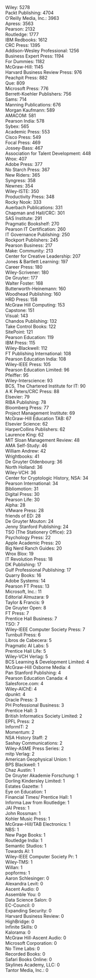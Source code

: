 Wiley: 5278  
Packt Publishing: 4704  
O'Reilly Media, Inc.: 3963  
Apress: 3563  
Pearson: 2132  
Routledge: 1777  
IBM Redbooks: 1612  
CRC Press: 1395  
Addison-Wesley Professional: 1256  
Business Expert Press: 1194  
For Dummies: 1182  
McGraw-Hill: 1145  
Harvard Business Review Press: 976  
Peachpit Press: 882  
Que: 809  
Microsoft Press: 776  
Berrett-Koehler Publishers: 756  
Sams: 714  
Manning Publications: 676  
Morgan Kaufmann: 589  
AMACOM: 581  
Pearson India: 578  
Sybex: 565  
Academic Press: 553  
Cisco Press: 549  
Focal Press: 469  
Jossey-Bass: 467  
Association for Talent Development: 448  
Wrox: 407  
Adobe Press: 377  
No Starch Press: 367  
New Riders: 365  
Syngress: 358  
Newnes: 354  
Wiley-ISTE: 350  
Productivity Press: 348  
Rocky Nook: 333  
Auerbach Publications: 331  
Chapman and Hall/CRC: 301  
SAS Institute: 291  
Pragmatic Bookshelf: 270  
Pearson IT Certification: 260  
IT Governance Publishing: 250  
Rockport Publishers: 245  
Pearson Business: 217  
Make: Community: 213  
Center for Creative Leadership: 207  
Jones & Bartlett Learning: 197  
Career Press: 180  
Wiley-Scrivener: 180  
De Gruyter: 177  
Walter Foster: 168  
Butterworth-Heinemann: 160  
Woodhead Publishing: 160  
HRD Press: 158  
McGraw Hill Computing: 153  
Capstone: 151  
Visual: 143  
Chandos Publishing: 132  
Take Control Books: 122  
SitePoint: 121  
Pearson Education: 119  
IBM Press: 115  
Wiley-Blackwell: 112  
FT Publishing International: 108  
Pearson Education India: 108  
Wiley-IEEE Press: 105  
Pearson Education Limited: 96  
Pfeiffer: 95  
Wiley-Interscience: 93  
BCS, The Chartered Institute for IT: 90  
A K Peters/CRC Press: 88  
Elsevier: 79  
RIBA Publishing: 78  
Bloomberg Press: 77  
Project Management Institute: 69  
McGraw-Hill Education TAB: 67  
Elsevier Science: 62  
HarperCollins Publishers: 62  
Laurence King: 62  
MIT Sloan Management Review: 48  
AMA Self-Study: 46  
William Andrew: 42  
Wrightbooks: 41  
De Gruyter Oldenbourg: 36  
North Holland: 36  
Wiley-VCH: 36  
Center for Cryptologic History, NSA: 34  
Pearson International: 34  
Bibliomotion: 31  
Digital Press: 30  
Pearson Life: 30  
Alpha: 28  
VMware Press: 28  
friends of ED: 28  
De Gruyter Mouton: 24  
Jenny Stanford Publishing: 24  
TSO (The Stationery Office): 23  
Psychology Press: 22  
Apple Academic Press: 20  
Big Nerd Ranch Guides: 20  
Wrox Blox: 19  
IT Revolution Press: 18  
DK Publishing: 17  
Gulf Professional Publishing: 17  
Quarry Books: 16  
Adobe Systems: 14  
Pearson FT Press: 13  
Microsoft, Inc.: 11  
Editorial Almuzara: 9  
Taylor & Francis: 9  
De Gruyter Open: 8  
FT Press: 7  
Prentice Hall Business: 7  
TSO: 7  
Wiley-IEEE Computer Society Press: 7  
Turnbull Press: 6  
Libros de Cabecera: 5  
Pragmatic AI Labs: 5  
Prentice Hall Life: 5  
Wiley-VCH Verlag: 5  
BCS Learning & Development Limited: 4  
McGraw-Hill Osborne Media: 4  
Pan Stanford Publishing: 4  
Pearson Education Canada: 4  
Salesforce.com: 4  
Wiley-AIChE: 4  
dpunkt: 4  
Oracle Press: 3  
PH Professional Business: 3  
Prentice Hall: 3  
British Informatics Society Limited: 2  
EPFL Press: 2  
InformIT: 2  
Momentum: 2  
NSA History Staff: 2  
Sashay Communications: 2  
Wiley-ASME Press Series: 2  
mitp Verlag: 2  
American Geophysical Union: 1  
BPS Blackwell: 1  
Chaz Austin: 1  
De Gruyter Akademie Forschung: 1  
Dorling Kindersley Limited: 1  
Estates Gazette: 1  
Eye on Education: 1  
Financial Times/ Prentice Hall: 1  
Informa Law from Routledge: 1  
JAI Press: 1  
John Rossman: 1  
Kohler Music Press: 1  
McGraw-Hill/TAB Electronics: 1  
NBS: 1  
New Page Books: 1  
Routledge India: 1  
Semantic Studios: 1  
Towards AI: 1  
Wiley-IEEE Computer Society Pr: 1  
Wiley-TMS: 1  
Willan: 1  
popforms: 1  
Aaron Schlesinger: 0  
Alexandra Levit: 0  
Ascent Audio: 0  
Assemble You: 0  
Data Science Salon: 0  
EC-Council: 0  
Expanding Security: 0  
Harvard Business Review: 0  
HighBridge: 0  
Infinite Skills: 0  
Kalorama: 0  
McGraw Hill-Ascent Audio: 0  
Microsoft Corporation: 0  
No Time Labs: 0  
Recorded Books: 0  
Safari Books Online: 0  
Skylines Academy, LLC: 0  
Tantor Media, Inc.: 0  